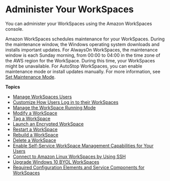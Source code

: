 # Administer Your WorkSpaces<a name="administer-workspaces"></a>

You can administer your WorkSpaces using the Amazon WorkSpaces console\.

Amazon WorkSpaces schedules maintenance for your WorkSpaces\. During the maintenance window, the Windows operating system downloads and installs important updates\. For AlwaysOn WorkSpaces, the maintenance window is each Sunday morning, from 00:00 to 04:00 in the time zone of the AWS region for the WorkSpace\. During this time, your WorkSpaces might be unavailable\. For AutoStop WorkSpaces, you can enable maintenance mode or install updates manually\. For more information, see [Set Maintenance Mode](running-mode.md#set-maintenance-mode)\.

**Topics**
+ [Manage WorkSpaces Users](manage-workspaces-users.md)
+ [Customize How Users Log in to their WorkSpaces](customize-workspaces-user-login.md)
+ [Manage the WorkSpace Running Mode](running-mode.md)
+ [Modify a WorkSpace](modify-workspaces.md)
+ [Tag a WorkSpace](tag-workspaces.md)
+ [Launch an Encrypted WorkSpace](encrypt-workspaces.md)
+ [Restart a WorkSpace](reboot-workspaces.md)
+ [Rebuild a WorkSpace](rebuild-workspace.md)
+ [Delete a WorkSpace](delete-workspaces.md)
+ [Enable Self\-Service WorkSpace Management Capabilities for Your Users](enable-user-self-service-workspace-management.md)
+ [Connect to Amazon Linux WorkSpaces by Using SSH](connect-to-linux-workspaces-with-ssh.md)
+ [Upgrade Windows 10 BYOL WorkSpaces](upgrade-windows-10-byol-workspaces.md)
+ [Required Configuration Elements and Service Components for WorkSpaces](required-service-components.md)